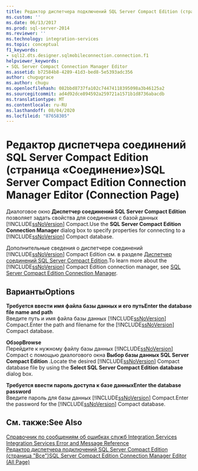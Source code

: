 ```yaml
---
title: Редактор диспетчера подключений SQL Server Compact Edition (страница «соединение») | Документация Майкрософт
ms.custom: ''
ms.date: 06/13/2017
ms.prod: sql-server-2014
ms.reviewer: ''
ms.technology: integration-services
ms.topic: conceptual
f1_keywords:
- sql12.dts.designer.sqlmobileconnection.connection.f1
helpviewer_keywords:
- SQL Server Compact Connection Manager Editor
ms.assetid: b72584b8-4289-41d3-bed8-5e5393adc356
author: chugugrace
ms.author: chugu
ms.openlocfilehash: 082bbd8737fa102c74474118395098a3b46125a2
ms.sourcegitcommit: ad4d92dce894592a259721a1571b1d8736abacdb
ms.translationtype: MT
ms.contentlocale: ru-RU
ms.lasthandoff: 08/04/2020
ms.locfileid: "87658305"
---
```

# <a name="sql-server-compact-edition-connection-manager-editor-connection-page"></a><span data-ttu-id="68c55-102">Редактор диспетчера соединений SQL Server Compact Edition (страница «Соединение»)</span><span class="sxs-lookup"><span data-stu-id="68c55-102">SQL Server Compact Edition Connection Manager Editor (Connection Page)</span></span>
  <span data-ttu-id="68c55-103">Диалоговое окно **Диспетчер соединений SQL Server Compact Edition** позволяет задать свойства для соединения с базой данных [!INCLUDE[ssNoVersion](../includes/ssnoversion-md.md)] Compact.</span><span class="sxs-lookup"><span data-stu-id="68c55-103">Use the **SQL Server Compact Edition Connection Manager** dialog box to specify properties for connecting to a [!INCLUDE[ssNoVersion](../includes/ssnoversion-md.md)] Compact database.</span></span>  
  
 <span data-ttu-id="68c55-104">Дополнительные сведения о диспетчере соединений [!INCLUDE[ssNoVersion](../includes/ssnoversion-md.md)] Compact Edition см. в разделе [Диспетчер соединений SQL Server Compact Edition](connection-manager/sql-server-compact-edition-connection-manager.md).</span><span class="sxs-lookup"><span data-stu-id="68c55-104">To learn more about the [!INCLUDE[ssNoVersion](../includes/ssnoversion-md.md)] Compact Edition connection manager, see [SQL Server Compact Edition Connection Manager](connection-manager/sql-server-compact-edition-connection-manager.md).</span></span>  
  
## <a name="options"></a><span data-ttu-id="68c55-105">Варианты</span><span class="sxs-lookup"><span data-stu-id="68c55-105">Options</span></span>  
 <span data-ttu-id="68c55-106">**Требуется ввести имя файла базы данных и его путь**</span><span class="sxs-lookup"><span data-stu-id="68c55-106">**Enter the database file name and path**</span></span>  
 <span data-ttu-id="68c55-107">Введите путь и имя файла базы данных [!INCLUDE[ssNoVersion](../includes/ssnoversion-md.md)] Compact.</span><span class="sxs-lookup"><span data-stu-id="68c55-107">Enter the path and filename for the [!INCLUDE[ssNoVersion](../includes/ssnoversion-md.md)] Compact database.</span></span>  
  
 <span data-ttu-id="68c55-108">**Обзор**</span><span class="sxs-lookup"><span data-stu-id="68c55-108">**Browse**</span></span>  
 <span data-ttu-id="68c55-109">Перейдите к нужному файлу базы данных [!INCLUDE[ssNoVersion](../includes/ssnoversion-md.md)] Compact с помощью диалогового окна **Выбор базы данных SQL Server Compact Edition** .</span><span class="sxs-lookup"><span data-stu-id="68c55-109">Locate the desired [!INCLUDE[ssNoVersion](../includes/ssnoversion-md.md)] Compact database file by using the **Select SQL Server Compact Edition database** dialog box.</span></span>  
  
 <span data-ttu-id="68c55-110">**Требуется ввести пароль доступа к базе данных**</span><span class="sxs-lookup"><span data-stu-id="68c55-110">**Enter the database password**</span></span>  
 <span data-ttu-id="68c55-111">Введите пароль для базы данных [!INCLUDE[ssNoVersion](../includes/ssnoversion-md.md)] Compact.</span><span class="sxs-lookup"><span data-stu-id="68c55-111">Enter the password for the [!INCLUDE[ssNoVersion](../includes/ssnoversion-md.md)] Compact database.</span></span>  
  
## <a name="see-also"></a><span data-ttu-id="68c55-112">См. также:</span><span class="sxs-lookup"><span data-stu-id="68c55-112">See Also</span></span>  
 <span data-ttu-id="68c55-113">[Справочник по сообщениям об ошибках служб Integration Services](../../2014/integration-services/integration-services-error-and-message-reference.md) </span><span class="sxs-lookup"><span data-stu-id="68c55-113">[Integration Services Error and Message Reference](../../2014/integration-services/integration-services-error-and-message-reference.md) </span></span>  
 [<span data-ttu-id="68c55-114">Редактор диспетчера подключений SQL Server Compact Edition (страница "Все")</span><span class="sxs-lookup"><span data-stu-id="68c55-114">SQL Server Compact Edition Connection Manager Editor &#40;All Page&#41;</span></span>](../../2014/integration-services/sql-server-compact-edition-connection-manager-editor-all-page.md)  
  
  
